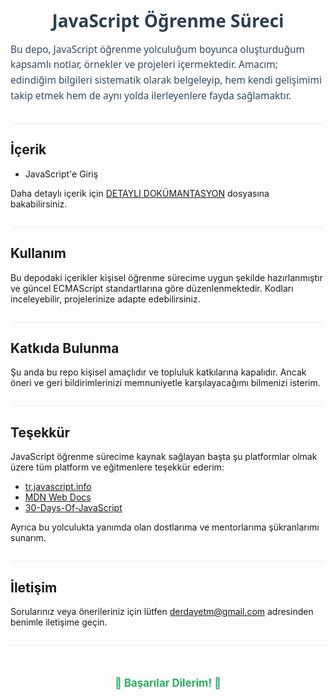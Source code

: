 <h1 align="center" style="font-family: 'Segoe UI', Tahoma, Geneva, Verdana, sans-serif; color: #2c3e50; margin-bottom: 0.3em;">
  JavaScript Öğrenme Süreci
</h1>

<p style="max-width: 650px; margin: 1em auto 2em auto; font-size: 1.1em; line-height: 1.6; color: #34495e; font-family: 'Segoe UI', Tahoma, Geneva, Verdana, sans-serif;">
  Bu depo, JavaScript öğrenme yolculuğum boyunca oluşturduğum kapsamlı notlar, örnekler ve projeleri içermektedir. Amacım; edindiğim bilgileri sistematik olarak belgeleyip, hem kendi gelişimimi takip etmek hem de aynı yolda ilerleyenlere fayda sağlamaktır.
</p>

<hr style="border: none; height: 1px; background: #ecf0f1; margin: 2em 0;" />

## İçerik

- JavaScript'e Giriş  

Daha detaylı içerik için [DETAYLI DOKÜMANTASYON]() dosyasına bakabilirsiniz.

<hr style="border: none; height: 1px; background: #ecf0f1; margin: 2em 0;" />

## Kullanım

Bu depodaki içerikler kişisel öğrenme sürecime uygun şekilde hazırlanmıştır ve güncel ECMAScript standartlarına göre düzenlenmektedir. Kodları inceleyebilir, projelerinize adapte edebilirsiniz.

<hr style="border: none; height: 1px; background: #ecf0f1; margin: 2em 0;" />

## Katkıda Bulunma

Şu anda bu repo kişisel amaçlıdır ve topluluk katkılarına kapalıdır. Ancak öneri ve geri bildirimlerinizi memnuniyetle karşılayacağımı bilmenizi isterim.

<hr style="border: none; height: 1px; background: #ecf0f1; margin: 2em 0;" />

## Teşekkür

JavaScript öğrenme sürecime kaynak sağlayan başta şu platformlar olmak üzere tüm platform ve eğitmenlere teşekkür ederim:  

- [tr.javascript.info](https://tr.javascript.info)  
- [MDN Web Docs](https://developer.mozilla.org)  
- [30-Days-Of-JavaScript](https://github.com/Asabeneh/30-Days-Of-JavaScript)  

Ayrıca bu yolculukta yanımda olan dostlarıma ve mentorlarıma şükranlarımı sunarım.

<hr style="border: none; height: 1px; background: #ecf0f1; margin: 2em 0;" />

## İletişim

Sorularınız veya önerileriniz için lütfen <a href="mailto:derdayetm@gmail.com" style="color: #2980b9; text-decoration: none;">derdayetm@gmail.com</a> adresinden benimle iletişime geçin.

<hr style="border: none; height: 1px; background: #ecf0f1; margin: 2em 0;" />

<p align="center" style="font-weight:bold; font-size:1.2em; color:#27ae60; margin-top: 3em;">
  🎉 Başarılar Dilerim! 🎉
</p>
